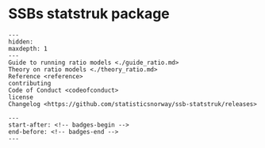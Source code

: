 # SSBs statstruk package

```{toctree}
---
hidden:
maxdepth: 1
---
Guide to running ratio models <./guide_ratio.md>
Theory on ratio models <./theory_ratio.md>
Reference <reference>
contributing
Code of Conduct <codeofconduct>
license
Changelog <https://github.com/statisticsnorway/ssb-statstruk/releases>
```

```{include} ./../README.md
---
start-after: <!-- badges-begin -->
end-before: <!-- badges-end -->
---
```
